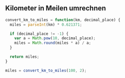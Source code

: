 ## Kilometer in Meilen umrechnen

```javascript
convert_km_to_miles = function(km, decimal_place) {
  miles = parseInt(km) * 0.621371;

  if (decimal_place != -1) {
    var a = Math.pow(10, decimal_place);
    miles = Math.round(miles * a) / a;
  }

  return miles;
}

miles = convert_km_to_miles(100, 2);
```
